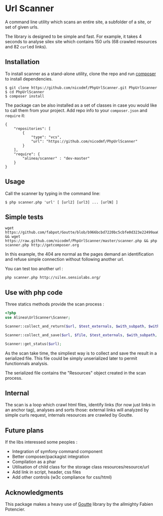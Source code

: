 
Url Scanner
===========

A command line utility which scans an entire site, a subfolder of a site, or set of given urls.

The library is designed to be simple and fast. For example, it takes 4 seconds to analyse silex site which contains 150 urls (68 crawled resources and 82 `curl`ed links).

Installation
------------
To install scanner as a stand-alone utility, clone the repo and run [composer](http://getcomposer.org) to install dependencies.

```
$ git clone https://github.com/nicodmf/PhpUrlScanner.git PhpUrlScanner
$ cd PhpUrlScanner
$ composer install
```

The package can be also installed as a set of classes in case you would like to call them from your project. Add repo info to your `composer.json` and `require` it:

```
{
    "repositories": [
        {
            "type": "vcs",
            "url": "https://github.com/nicodmf/PhpUrlScanner"
        }
    ],
    "require": {
        "alinea/scanner" : "dev-master"
    }
}
```

Usage
-----
Call the scanner by typing in the command line:

```
$ php scanner.php 'url' [ [url2] [url3] ... [urlN] ]
```

Simple tests
------------

```
wget https://github.com/fabpot/Goutte/blob/b966bcbd7220bc5cbfe0d323e22499aa022a6c75/goutte.phar && wget https://raw.github.com/nicodmf/PhpUrlScanner/master/scanner.php && php scanner.php http://getcomposer.org
```

In this example, the 404 are normal as the pages demand an identification and refuse simple connection without following another url.

You can test too another url :

```
php scanner.php http://silex.sensiolabs.org/
```

Use with php code
-----------------

Three statics methods provide the scan process :
```php
<?php
use Alinea\UrlScanner\Scanner;

Scanner::collect_and_return($url, $test_externals, $with_subpath, $with_sub_domain, $max_depth);

Scanner::collect_and_save($url, $file, $test_externals, $with_subpath, $with_sub_domain, $max_depth);

Scanner::get_status($url);
```

As the scan take time, the simpliest way is to collect and save the result in a serialized file. This file could be simply unserialized later to permit functionnals analysis.

The serialized file contains the "Resources" object created in the scan process.

Internal
--------
The scan is a loop which crawl html files, identify links (for now just links in an anchor tag), analyses and sorts those: external links will analyzed by simple curls request, internals resources are crawled by Goutte.

Future plans
------------
If the libs interessed some peoples :
 - Integration of symfony command component
 - Better composer/packagist integration
 - Compilation as a phar
 - Utilisation of child class for the storage class resources/resource/url
 - Add link in script, header, css files
 - Add other controls (w3c compliance for css/html)

Acknowledgments
---------------
This package makes a heavy use of [Goutte](https://github.com/fabpot/Goutte.git) library by the allmighty Fabien Potencier.
